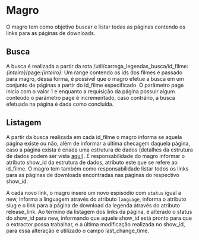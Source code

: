 # Magro

O magro tem como objetivo buscar e listar todas as páginas contendo os links para as páginas de downloads.

## Busca

A busca é realizada a partir da rota /util/carrega_legendas_busca/id_filme:*{inteiro}*/page:*{inteiro}*.
Um range contendo os ids dos filmes é passado para magro, dessa forma, é possível que o magro efetue a busca
em um conjunto de páginas a partir do id_filme especificado. O parâmetro page inicia com o valor 1 e enquanto
a requisição da página possuir algum conteúdo o parâmetro page é incrementado, caso contrário, a busca efetuada na página é dada como concluída.

## Listagem

A partir da busca realizada em cada id_filme o magro informa se aquela página existe ou não, além de informar a última checagem daquela página, caso a página exista é criada uma estrutura de dados
(detalhes da estrutura de dados podem ser vista [aqui](https://github.com/HackMoc/legendastvmirror/blob/master/docs/estrutura_de_dados.md)).
É responsabilidade do magro informar o atributo show_id da estrutura de dados, atributo este que se refere ao id_filme. O magro tem também como
responsabilidade listar todos os links para as páginas de downloads encontradas nas páginas do respectivo show_id.

A cada novo link, o magro insere um novo espisódio com `status` igual a new, informa a linguagem através do atributo `language`,
informa o atributo slug e o link para a página de download da legenda através do atributo release_link.
Ao termino da listagem dos links da página, é alterado o status do show_id para new, informando que aquele show_id está pronto para que o extractor possa trabalhar,
e a última modificação realizada no show_id, para essa alteração é utilizado o campo last_change_time.
